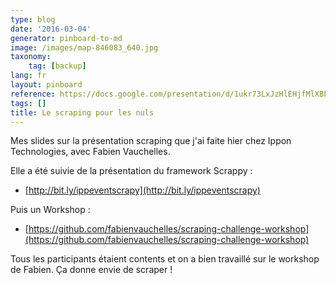 ```yaml
---
type: blog
date: '2016-03-04'
generator: pinboard-to-md
image: /images/map-846083_640.jpg
taxonomy:
    tag: [backup]
lang: fr
layout: pinboard
reference: https://docs.google.com/presentation/d/1ukr73LxJzHlEHjfMlXBFaBDL81pOw3uSNDSnRntlUok/
tags: []
title: Le scraping pour les nuls
---
```


Mes slides sur la présentation scraping que j'ai faite hier chez Ippon Technologies, avec Fabien Vauchelles.

Elle a été suivie de la présentation du framework Scrappy :

-  [http://bit.ly/ippeventscrapy](http://bit.ly/ippeventscrapy)

Puis un Workshop :

- [https://github.com/fabienvauchelles/scraping-challenge-workshop](https://github.com/fabienvauchelles/scraping-challenge-workshop)

Tous les participants étaient contents et on a bien travaillé sur le workshop de Fabien. Ça donne envie de scraper !

